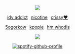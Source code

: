 <div id="header" align="center">

![](https://komarev.com/ghpvc/?username=dokhyuk&style=plastic&color=151915&label=_　　ㅠㅠ　　_&base=9710)

[idv addict](https://github.com/dollective)⠀[nicotine](https://github.com/kouscat)⠀[crissy❤️](https://github.com/starcrissy)

[5ogorkow](https://github.com/5uguru)⠀[kpopie](https://github.com/Ioonatic)⠀[hm whodis](https://github.com/C0GNITION)

<img src="https://files.catbox.moe/dve8fe.png">

[![spotify-github-profile](https://spotify-github-profile.kittinanx.com/api/view?uid=yeslnco28d0j7p2y2efpb86u0&cover_image=true&theme=novatorem&show_offline=false&background_color=454545&interchange=false&bar_color=ffb5d8&bar_color_cover=true)](https://github.com/kittinan/spotify-github-profile)

<p align="center"
